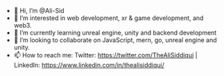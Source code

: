 - 👋 Hi, I’m @Ali-Sid
- 👀 I’m interested in web development, xr & game development, and web3.
- 🌱 I’m currently learning unreal engine, unity and backend development
- 💞️ I’m looking to collaborate on JavaScript, mern, go, unreal engine and unity.
- 📫 How to reach me: Twitter: https://twitter.com/TheAliSiddiqui | LinkedIn: https://www.linkedin.com/in/thealisiddiqui/

<!---
Ali-Sid/Ali-Sid is a ✨ special ✨ repository because its `README.md` (this file) appears on your GitHub profile.
You can click the Preview link to take a look at your changes.
--->
